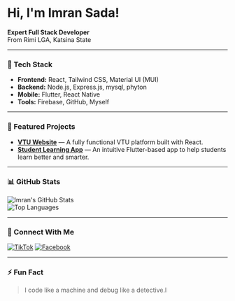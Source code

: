 # Hi, I'm Imran Sada!

**Expert Full Stack Developer**  
From Rimi LGA, Katsina State

---

### 🚀 Tech Stack
- **Frontend:** React, Tailwind CSS, Material UI (MUI)
- **Backend:** Node.js, Express.js, mysql, phyton
- **Mobile:** Flutter, React Native
- **Tools:** Firebase, GitHub, Myself

---

### 📌 Featured Projects

- **[VTU Website](#)** — A fully functional VTU platform built with React.
- **[Student Learning App](#)** — An intuitive Flutter-based app to help students learn better and smarter.

---

### 📊 GitHub Stats

![Imran's GitHub Stats](https://github-readme-stats.vercel.app/api?username=imransada&show_icons=true&theme=radical)  
![Top Languages](https://github-readme-stats.vercel.app/api/top-langs/?username=imransada&layout=compact&theme=radical)

---

### 🔗 Connect With Me

[![TikTok](https://img.shields.io/badge/TikTok-%2312100E.svg?&style=for-the-badge&logo=tiktok&logoColor=white)](https://www.tiktok.com/@imran.sada?_t=ZM-8vdl65udR4h&_r=1)
[![Facebook](https://img.shields.io/badge/Facebook-%231877F2.svg?&style=for-the-badge&logo=facebook&logoColor=white)](https://www.facebook.com/profile.php?id=100087285213707)

---

### ⚡ Fun Fact

> I code like a machine and debug like a detective.l
